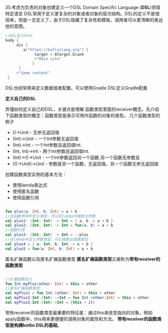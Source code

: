 35.考虑为负责的对象创建定义一个DSL
Domain Specific Language (**DSL**)领域特定语言
DSL常用于定义更复杂的对象或者对象的层次结构。DSL的定义不是很简单，但是一旦定义了，由于DSL隐藏了复杂性和模板，调用者可以更清晰的表达他的意图。
```kotlin
//DSL定义html
body {
     div {
        a("https://kotlinlang.org") {
             target = ATarget.blank
             +"Main site"
            } 
      } 
     +"Some content"
 }
```
DSL也经常用来定义数据或者配置。可以使用Gradle DSL定义Gradle配置

**定义自己的DSL**

弄懂如何定义自己的DSL，关键点是理解 函数类型里面的receiver概念。先介绍下函数类型的概念：函数类型是表示可用作函数的对象的类型。
几个函数类型的例子

-   ()->Unit - 无参无返回值
- (Int)->Unit - 一个Int参数无返回值
- (Int)->Int -  一个Int参数且返回值Int. 
- (Int, Int)->Int - 两个Int参数且返回值Int. 
- (Int)->()->Unit - 一个Int参数返回另一个函数.另一个函数无参数且
- (()->Unit)->Unit - 参数是另一个函数，无返回值。另一个函数无参无返回值

创建函数类型实例的基本方法：

- 使用lamda表达式
- 使用匿名函数
- 使用函数引用
```kotlin

fun plus(a: Int, b: Int) = a + b
//在函数声明中定义类型，可以在lamda中推断出参数
val plus1: (Int, Int) -> Int = { a, b -> a + b }
val plus2: (Int, Int) -> Int = fun(a, b) = a + b
//函数引用
val plus3: (Int, Int) -> Int = ::plus
//在lamda中定义参数类型，可以推断出函数类型
val plus4 = { a: Int, b: Int -> a + b }
val plus5 = fun(a: Int, b: Int) = a + b

```
匿名扩展函数以及匿名扩展函数类型
**匿名扩展函数类型**又被称为**带有receiver的函数类型**
```kotlin

//扩展函数定义
fun Int.myPlus(other: Int) = this + other
//匿名扩展函数类型
val myPlus1 = fun Int.(other: Int) = this + other
val myPlus2:Int.(Int) ->Int = fun Int.(other:Int) = this + other
val myPlus3:Int.(Int)->Int = {this + it}
```
带有receiver的函数类型最重要的特征是：通过this来改变指向的对象，例如apply函数中，this用来更便捷的调用对象的属性和方法。
**带有receiver的函数类型是构建kotlin DSL的基础**。
